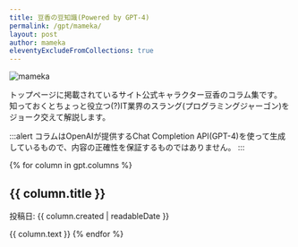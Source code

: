 ```yaml
---
title: 豆香の豆知識(Powered by GPT-4)
permalink: /gpt/mameka/
layout: post
author: mameka
eleventyExcludeFromCollections: true
---
```


<img style="display:block;margin:0.5rem auto" src="/img/logo/mameka-column_500.png" alt="mameka">

トップページに掲載されているサイト公式キャラクター豆香のコラム集です。
知っておくとちょっと役立つ(?)IT業界のスラング(プログラミングジャーゴン)をジョーク交えて解説します。

:::alert
コラムはOpenAIが提供するChat Completion API(GPT-4)を使って生成しているもので、内容の正確性を保証するものではありません。
:::

{% for column in gpt.columns %}
## {{ column.title }}
投稿日: {{ column.created | readableDate }}

{{ column.text }}
{% endfor %}
